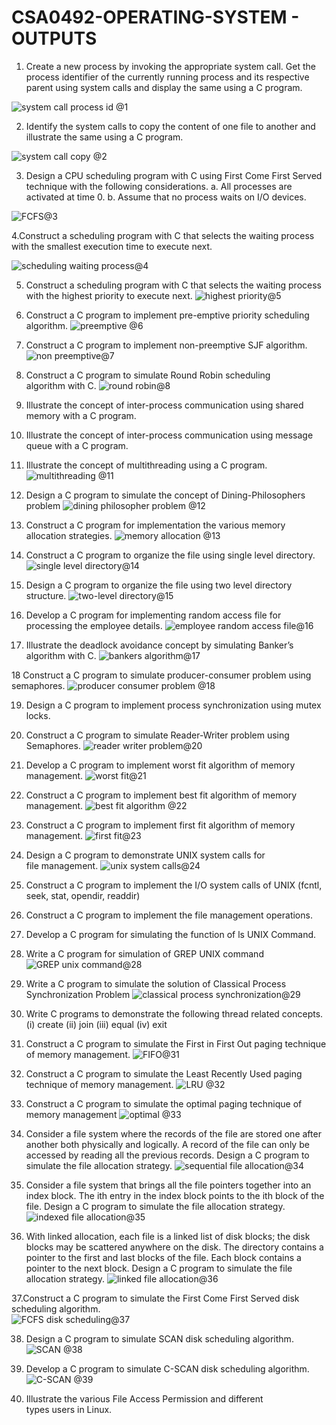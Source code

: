 # CSA0492-OPERATING-SYSTEM - OUTPUTS

1.	Create a new process by invoking the appropriate system call. Get the process identifier of the currently running process and its respective parent using system calls and display the same using a C program.

![system call process id @1](https://user-images.githubusercontent.com/112486766/215273884-01192a59-39b6-4ba1-983a-032ca40590f3.png)

2. Identify the system calls to copy the content of one file to another and illustrate the same using a C program.

![system call copy @2](https://user-images.githubusercontent.com/112486766/215274011-45743c8c-0236-4130-9d06-c5b3555840aa.png)

3. Design a CPU scheduling program with C using First Come First Served technique with the following considerations. 
a. All processes are activated at time 0. 
b. Assume that no process waits on I/O devices.

![FCFS@3](https://user-images.githubusercontent.com/112486766/215274051-fbf27ae6-e321-45b7-b654-44d241612ab5.png)

4.Construct a scheduling program with C that selects the waiting process with the smallest execution time to execute next.

![scheduling waiting process@4](https://user-images.githubusercontent.com/112486766/215274103-e145174f-1b48-4ec4-9b7e-a0ac09bf63fd.png)

5. Construct a scheduling program with C that selects the waiting process with the highest priority to execute next.
![highest priority@5](https://user-images.githubusercontent.com/112486766/215275214-5e3acbef-2825-4033-8372-f5498bcd5c35.png)

6. Construct a C program to implement pre-emptive priority scheduling algorithm.
![preemptive @6](https://user-images.githubusercontent.com/112486766/215275237-7418e2d9-3512-4c4c-b096-d0c64b467e16.png)

7. Construct a C program to implement non-preemptive SJF algorithm.
![non preemptive@7](https://user-images.githubusercontent.com/112486766/215275251-032a9ece-59cd-4f96-851c-db070abb66cb.png)

8. Construct a C program to simulate Round Robin scheduling algorithm with C.
![round robin@8](https://user-images.githubusercontent.com/112486766/215275295-d0dd7a80-2d4a-40a2-b27e-6528f11d3679.png)

9. Illustrate the concept of inter-process communication using shared memory with a C program.  


10. Illustrate the concept of inter-process communication using message queue with a C program.  

11. Illustrate the concept of multithreading using a C program.
![multithreading @11](https://user-images.githubusercontent.com/112486766/215275373-0a95e5a9-9d40-4b34-bc10-53b3f585c846.png)

12. Design a C program to simulate the concept of Dining-Philosophers problem
![dining philosopher problem @12](https://user-images.githubusercontent.com/112486766/215275396-2f8218c6-8961-4dd2-b150-cb893e0d7468.png)

13. Construct a C program for implementation the various memory allocation strategies.
![memory allocation @13](https://user-images.githubusercontent.com/112486766/215275415-5cd31723-f52d-4b0f-bd1e-68e141c97858.png)

14. Construct a C program to organize the file using single level directory.
![single level directory@14](https://user-images.githubusercontent.com/112486766/215275435-feb5b145-f009-418e-96bf-8c50ed16f821.png)

15. Design a C program to organize the file using two level directory structure.
![two-level directory@15](https://user-images.githubusercontent.com/112486766/215275447-20a5b741-72f7-4f00-9803-48cd3cc801db.png)

16. Develop a C program for implementing random access file for processing the employee details.
![employee random access file@16](https://user-images.githubusercontent.com/112486766/215275458-cad9ffb7-86ab-49b6-b171-7c90b42eb4cf.png)

17. Illustrate the deadlock avoidance concept by simulating Banker’s algorithm with C. 
![bankers algorithm@17](https://user-images.githubusercontent.com/112486766/215275464-74467660-1a03-4c16-b382-d12a275c16a8.png)

18 Construct a C program to simulate producer-consumer problem using semaphores. 
![producer consumer problem @18](https://user-images.githubusercontent.com/112486766/215275476-081707b6-1378-40c9-81d7-16da8d8be582.png)

19. Design a C program to implement process synchronization using mutex locks.

20. Construct a C program to simulate Reader-Writer problem using Semaphores.
![reader writer problem@20](https://user-images.githubusercontent.com/112486766/215275508-dceb1ae5-525a-4edc-8e6b-589632a1325f.png)

21. Develop a C program to implement worst fit algorithm of memory management.
![worst fit@21](https://user-images.githubusercontent.com/112486766/215275539-21b0f34c-790c-4d41-9c85-67a42de154e1.png)

22. Construct a C program to implement best fit algorithm of memory management.
![best fit algorithm @22](https://user-images.githubusercontent.com/112486766/215275553-26bea36f-4455-4550-9f97-4bde37df4708.png)

23. Construct a C program to implement first fit algorithm of memory management.
![first fit@23](https://user-images.githubusercontent.com/112486766/215275576-706de597-77cf-4d44-9f27-04d8c08252ea.png)

24. Design a C program to demonstrate UNIX system calls for file management.
![unix system calls@24](https://user-images.githubusercontent.com/112486766/215275605-7db99e9c-7e4b-4ed8-aa23-e6adb053464e.png)

25. Construct a C program to implement the I/O system calls of UNIX (fcntl, seek, stat, opendir, readdir)

26. Construct a C program to implement the file management operations.

27. Develop a C program for simulating the function of ls UNIX Command.

28. Write a C program for simulation of GREP UNIX command
![GREP unix command@28](https://user-images.githubusercontent.com/112486766/215275644-3598edd3-f416-4ce1-accc-6b99dd981e57.png)

29. Write a C program to simulate the solution of Classical Process Synchronization Problem
![classical process synchronization@29](https://user-images.githubusercontent.com/112486766/215275658-95336c73-98fa-4029-8da2-c54dc8f141d0.png)

30. Write C programs to demonstrate the following thread related concepts.
(i) create (ii) join (iii) equal (iv) exit

31. Construct a C program to simulate the First in First Out paging technique of memory management.
![FIFO@31](https://user-images.githubusercontent.com/112486766/215275673-fc821ba6-b072-44d4-abc8-2de5e64dbc31.png)

32. Construct a C program to simulate the Least Recently Used paging technique of memory management.
![LRU @32](https://user-images.githubusercontent.com/112486766/215275686-f140c6cf-cd01-4d85-a265-b4216d5fb01f.png)

33. Construct a C program to simulate the optimal paging technique of memory management 
![optimal @33](https://user-images.githubusercontent.com/112486766/215275699-d0df217d-277e-4fdf-a3c4-ca3b7dd17a04.png)

34. Consider a file system where the records of the file are stored one after another both physically and logically. A record of the file can only be accessed by reading all the previous records.  Design a C program to simulate the file allocation strategy.
![sequential file allocation@34](https://user-images.githubusercontent.com/112486766/215275712-5d520df2-9cac-46f0-9272-d11c72ea055f.png)

35. Consider a file system that brings all the file pointers together into an index block. The ith entry in the index block points to the ith block of the file. Design a C program to simulate the file allocation strategy.
![indexed file allocation@35](https://user-images.githubusercontent.com/112486766/215275725-ede6db12-552c-4ba0-a9ce-2152fb5047a3.png)

36. With linked allocation, each file is a linked list of disk blocks; the disk blocks may be scattered anywhere on the disk. The directory contains a pointer to the first and last blocks of the file.  Each block contains a pointer to the next block. Design a C program to simulate the file allocation strategy.
![linked file allocation@36](https://user-images.githubusercontent.com/112486766/215275737-76a1b661-b982-44d4-8282-8c9c4f283036.png)

37.Construct a C program to simulate the First Come First Served disk scheduling algorithm.  
![FCFS disk scheduling@37](https://user-images.githubusercontent.com/112486766/215275839-8b4687c7-e214-4bf0-ba2b-ff4ab28f6aaf.png)

38. Design a C program to simulate SCAN disk scheduling algorithm.
![SCAN @38](https://user-images.githubusercontent.com/112486766/215275858-7bcc6da6-bd93-412f-9456-075f3c2f34d1.png)

39. Develop a C program to simulate C-SCAN disk scheduling algorithm.
![C-SCAN @39](https://user-images.githubusercontent.com/112486766/215275867-18386d43-d67e-49a6-8f51-9d680122c678.png)

40. Illustrate the various File Access Permission and different types users in Linux.






